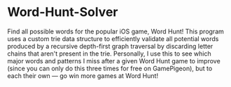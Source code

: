 # Word-Hunt-Solver
Find all possible words for the popular iOS game, Word Hunt! This program uses a custom trie data structure to efficiently validate all potential words produced by a recursive depth-first graph traversal by discarding letter chains that aren't present in the trie. 
Personally, I use this to see which major words and patterns I miss after a given Word Hunt game to improve (since you can only do this three times for free on GamePigeon), but to each their own — go win more games at Word Hunt!

